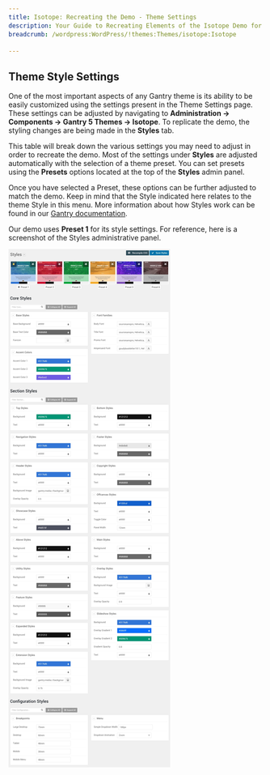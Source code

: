 ```yaml
---
title: Isotope: Recreating the Demo - Theme Settings
description: Your Guide to Recreating Elements of the Isotope Demo for WordPress
breadcrumb: /wordpress:WordPress/!themes:Themes/isotope:Isotope

---
```


Theme Style Settings
-----

One of the most important aspects of any Gantry theme is its ability to be easily customized using the settings present in the Theme Settings page. These settings can be adjusted by navigating to **Administration -> Components -> Gantry 5 Themes -> Isotope**. To replicate the demo, the styling changes are being made in the **Styles** tab.

This table will break down the various settings you may need to adjust in order to recreate the demo. Most of the settings under **Styles** are adjusted automatically with the selection of a theme preset. You can set presets using the **Presets** options located at the top of the **Styles** admin panel.

Once you have selected a Preset, these options can be further adjusted to match the demo. Keep in mind that the Style indicated here relates to the theme Style in this menu. More information about how Styles work can be found in our [Gantry documentation](http://docs.gantry.org/gantry5/configure/styles).

Our demo uses **Preset 1** for its style settings. For reference, here is a screenshot of the Styles administrative panel.

![Style Settings](assets/style_settings.jpeg)


